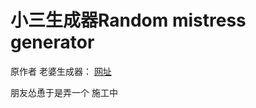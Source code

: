 # 小三生成器Random mistress generator 
原作者 老婆生成器：
[网址](https://reed-chan.github.io/Random-waifu-generater/) 

朋友怂恿于是弄一个
施工中
